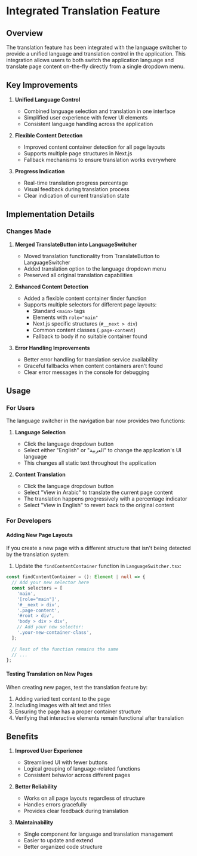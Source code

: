 # Integrated Translation Feature

## Overview

The translation feature has been integrated with the language switcher to provide a unified language and translation control in the application. This integration allows users to both switch the application language and translate page content on-the-fly directly from a single dropdown menu.

## Key Improvements

1. **Unified Language Control**
   - Combined language selection and translation in one interface
   - Simplified user experience with fewer UI elements
   - Consistent language handling across the application

2. **Flexible Content Detection**
   - Improved content container detection for all page layouts
   - Supports multiple page structures in Next.js
   - Fallback mechanisms to ensure translation works everywhere

3. **Progress Indication**
   - Real-time translation progress percentage
   - Visual feedback during translation process
   - Clear indication of current translation state

## Implementation Details

### Changes Made

1. **Merged TranslateButton into LanguageSwitcher**
   - Moved translation functionality from TranslateButton to LanguageSwitcher
   - Added translation option to the language dropdown menu
   - Preserved all original translation capabilities

2. **Enhanced Content Detection**
   - Added a flexible content container finder function
   - Supports multiple selectors for different page layouts:
     - Standard `<main>` tags
     - Elements with `role="main"`
     - Next.js specific structures (`#__next > div`)
     - Common content classes (`.page-content`)
     - Fallback to body if no suitable container found

3. **Error Handling Improvements**
   - Better error handling for translation service availability
   - Graceful fallbacks when content containers aren't found
   - Clear error messages in the console for debugging

## Usage

### For Users

The language switcher in the navigation bar now provides two functions:

1. **Language Selection**
   - Click the language dropdown button
   - Select either "English" or "العربية" to change the application's UI language
   - This changes all static text throughout the application

2. **Content Translation**
   - Click the language dropdown button
   - Select "View in Arabic" to translate the current page content
   - The translation happens progressively with a percentage indicator
   - Select "View in English" to revert back to the original content

### For Developers

#### Adding New Page Layouts

If you create a new page with a different structure that isn't being detected by the translation system:

1. Update the `findContentContainer` function in `LanguageSwitcher.tsx`:

```typescript
const findContentContainer = (): Element | null => {
  // Add your new selector here
  const selectors = [
    'main',
    '[role="main"]',
    '#__next > div',
    '.page-content',
    '#root > div',
    'body > div > div',
    // Add your new selector:
    '.your-new-container-class',
  ];
  
  // Rest of the function remains the same
  // ...
};
```

#### Testing Translation on New Pages

When creating new pages, test the translation feature by:

1. Adding varied text content to the page
2. Including images with alt text and titles
3. Ensuring the page has a proper container structure
4. Verifying that interactive elements remain functional after translation

## Benefits

1. **Improved User Experience**
   - Streamlined UI with fewer buttons
   - Logical grouping of language-related functions
   - Consistent behavior across different pages

2. **Better Reliability**
   - Works on all page layouts regardless of structure
   - Handles errors gracefully
   - Provides clear feedback during translation

3. **Maintainability**
   - Single component for language and translation management
   - Easier to update and extend
   - Better organized code structure 